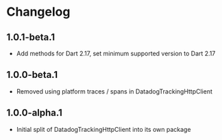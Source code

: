 # Changelog

## 1.0.1-beta.1

* Add methods for Dart 2.17, set minimum supported version to Dart 2.17

## 1.0.0-beta.1

* Removed using platform traces / spans in DatadogTrackingHttpClient

## 1.0.0-alpha.1

* Initial split of DatadogTrackingHttpClient into its own package
